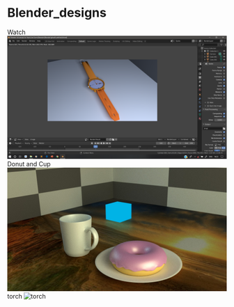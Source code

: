 # Blender_designs
Watch
![watch](./Few_Design/watch_image.png "watch")
Donut and Cup
![Donut](./Few_Design/donut1.jpg "donut")
torch
![torch](./Few_Design/torch.jpg "torch")

